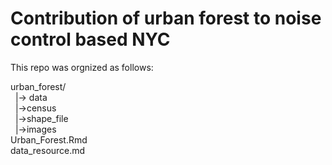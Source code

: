 # Contribution of urban forest to noise control based NYC

This repo was orgnized as follows:<br>

urban_forest/<br>
&nbsp;  |-> data<br>
      &nbsp;&nbsp;|->census<br>
      &nbsp;&nbsp;|->shape_file<br>
&nbsp;  |->images<br>
  Urban_Forest.Rmd<br>
  data_resource.md

